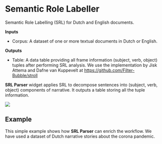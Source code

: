 Semantic Role Labeller
======================

Semantic Role Labelling (SRL) for Dutch and English documents.

**Inputs**

- Corpus: A dataset of one or more textual documents in Dutch or English.

**Outputs**

- Table: A data table providing all frame information (subject, verb, object) tuples after performing SRL analysis. We use the implementation by Jisk Attema and Dafne van Kuppevelt at https://github.com/Filter-Bubble/stroll

**SRL Parser** widget applies SRL to decompose sentences into (subject, verb, object) components of narrative. It outputs a table storing all the tuple information.

![](images/dsgsrl-example.png)

Example
-------

This simple example shows how **SRL Parser** can enrich the workflow. We have used a dataset of Dutch narrative stories about the corona pandemic.